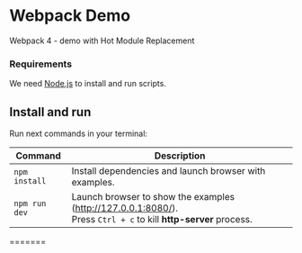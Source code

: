 # Webpack Demo

Webpack 4 - demo with Hot Module Replacement

### Requirements

We need [Node.js](https://nodejs.org) to install and run scripts.

## Install and run

Run next commands in your terminal:

| Command | Description |
|---------|-------------|
| `npm install` | Install dependencies and launch browser with examples.|
| `npm run dev` | Launch browser to show the examples (http://127.0.0.1:8080/). <br> Press `Ctrl + c` to kill **http-server** process. |
=======

